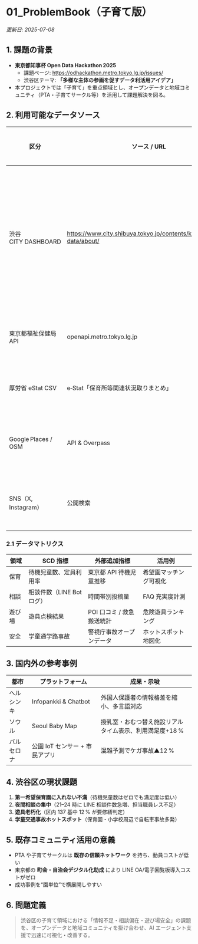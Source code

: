 # 01_ProblemBook（子育て版）
*更新日: 2025-07-08*

## 1. 課題の背景
- **東京都知事杯 Open Data Hackathon 2025**  
  - 課題ページ: https://odhackathon.metro.tokyo.lg.jp/issues/  
  - 渋谷区テーマ: **「多様な主体の参画を促すデータ利活用アイデア」**  
- 本プロジェクトでは「子育て」を重点領域とし、オープンデータと地域コミュニティ（PTA・子育てサークル等）を活用して課題解決を図る。

## 2. 利用可能なデータソース
| 区分 | ソース / URL | 取得できる指標 | 更新頻度 |
|------|--------------|----------------|----------|
| 渋谷 CITY DASHBOARD | https://www.city.shibuya.tokyo.jp/contents/kusei/shibuya-data/about/ | 待機児童数、保育所定員利用率、児童館利用者数、遊具点検結果 等 | 月次〜年次 |
| 東京都福祉保健局 API | openapi.metro.tokyo.lg.jp | 区別待機児童数、保育定員 | 年次 |
| 厚労省 eStat CSV | e‑Stat「保育所等関連状況取りまとめ」 | 全国統計・比較用 | 年次 |
| Google Places / OSM | API & Overpass | 児童館・遊び場 POI、口コミ | 不定 |
| SNS（X, Instagram） | 公開検索 | #渋谷ママ 等 投稿量・感情 | 日次 |

### 2.1 データマトリクス
| 領域 | SCD 指標 | 外部追加指標 | 活用例 |
|------|----------|--------------|--------|
| 保育 | 待機児童数、定員利用率 | 東京都 API 待機児童推移 | 希望園マッチング可視化 |
| 相談 | 相談件数（LINE Bot ログ） | 時間帯別投稿量 | FAQ 充実度計測 |
| 遊び場 | 遊具点検結果 | POI 口コミ / 救急搬送統計 | 危険遊具ランキング |
| 安全 | 学童通学路事故 | 警視庁事故オープンデータ | ホットスポット地図化 |

## 3. 国内外の参考事例
| 都市 | プラットフォーム | 成果・示唆 |
|------|-----------------|-------------|
| ヘルシンキ | Infopankki & Chatbot | 外国人保護者の情報格差を縮小、多言語対応 |
| ソウル | Seoul Baby Map | 授乳室・おむつ替え施設リアルタイム表示、利用満足度+18 % |
| バルセロナ | 公園 IoT センサー + 市民アプリ | 混雑予測でケガ事故▲12 % |

## 4. 渋谷区の現状課題
1. **第一希望保育園に入れない不満**（待機児童数はゼロでも満足度は低い）  
2. **夜間相談の集中**（21–24 時に LINE 相談件数急増、担当職員レス不足）  
3. **遊具老朽化**（区内 137 基中 12 % が要修繕判定）  
4. **学童交通事故ホットスポット**（保育園・小学校周辺で自転車事故多発）

## 5. 既存コミュニティ活用の意義
- PTA や子育てサークルは **既存の信頼ネットワーク** を持ち、動員コストが低い  
- 東京都の **町会・自治会デジタル化助成** により LINE OA/電子回覧板導入コストがゼロ  
- 成功事例を“園単位”で横展開しやすい

## 6. 問題定義
> 渋谷区の子育て領域における「情報不足・相談偏在・遊び場安全」の課題を、オープンデータと地域コミュニティを掛け合わせ、AI エージェント支援で迅速に可視化・改善する。

